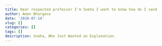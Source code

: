 ```yaml
---
title: Dear respected professor I'm Sneha I want to know how do I send an owl from India to London (Hogwarts school of witchcraft and wizardry) And what is the fees there and how can I come...etc I can't understand this all things please explain..
author: Aman Bhargava
date: '2020-07-14'
slug: []
categories: []
tags: []
description: Sneha, Who Just Wanted an Explanation.
---
```


